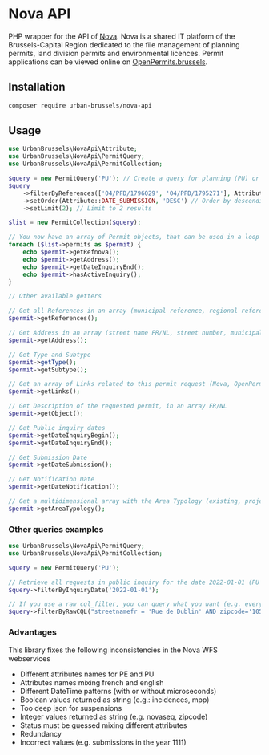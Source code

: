 # Nova API

PHP wrapper for the API of [Nova](https://bric.brussels/en/our-solutions/business-solutions/nova-1?set_language=en).
Nova is a shared IT platform of the Brussels-Capital Region dedicated to the file management of planning permits, land
division permits and environmental licences. Permit applications can be viewed online on [OpenPermits.brussels](https://openpermits.brussels/).

## Installation

```sh
composer require urban-brussels/nova-api
```

## Usage

```php 
use UrbanBrussels\NovaApi\Attribute;
use UrbanBrussels\NovaApi\PermitQuery;
use UrbanBrussels\NovaApi\PermitCollection;

$query = new PermitQuery('PU'); // Create a query for planning (PU) or environmental (PE) licences
$query
    ->filterByReferences(['04/PFD/1796029', '04/PFD/1795271'], Attribute::REFERENCE_NOVA) // Filter by Nova References
    ->setOrder(Attribute::DATE_SUBMISSION, 'DESC') // Order by descending submission date
    ->setLimit(2); // Limit to 2 results

$list = new PermitCollection($query);

// You now have an array of Permit objects, that can be used in a loop
foreach ($list->permits as $permit) {
    echo $permit->getRefnova();
    echo $permit->getAddress();
    echo $permit->getDateInquiryEnd();
    echo $permit->hasActiveInquiry();
}

// Other available getters

// Get all References in an array (municipal reference, regional reference, uuid, etc)
$permit->getReferences();

// Get Address in an array (street name FR/NL, street number, municipality FR/NL, zipcode)
$permit->getAddress();

// Get Type and Subtype
$permit->getType();
$permit->getSubtype();

// Get an array of Links related to this permit request (Nova, OpenPermits, Nova API)
$permit->getLinks();

// Get Description of the requested permit, in an array FR/NL
$permit->getObject();

// Get Public inquiry dates
$permit->getDateInquiryBegin();
$permit->getDateInquiryEnd();

// Get Submission Date
$permit->getDateSubmission();

// Get Notification Date
$permit->getDateNotification();

// Get a multidimensional array with the Area Typology (existing, projected, authorized areas for each type)
$permit->getAreaTypology();

```

### Other queries examples

```php 
use UrbanBrussels\NovaApi\PermitQuery;
use UrbanBrussels\NovaApi\PermitCollection;

$query = new PermitQuery('PU');

// Retrieve all requests in public inquiry for the date 2022-01-01 (PU for planning requests, PE for environmental requests)
$query->filterByInquiryDate('2022-01-01');

// If you use a raw cql_filter, you can query what you want (e.g. every permit request for a given Street + Zipcode)    
$query->filterByRawCQL("streetnamefr = 'Rue de Dublin' AND zipcode='1050'" )->getResults()->all();
```
### Advantages    
This library fixes the following inconsistencies in the Nova WFS webservices
- Different attributes names for PE and PU
- Attributes names mixing french and english
- Different DateTime patterns (with or without microseconds)
- Boolean values returned as string (e.g.: incidences, mpp)
- Too deep json for suspensions
- Integer values returned as string (e.g. novaseq, zipcode)
- Status must be guessed mixing different attributes
- Redundancy
- Incorrect values (e.g. submissions in the year 1111)